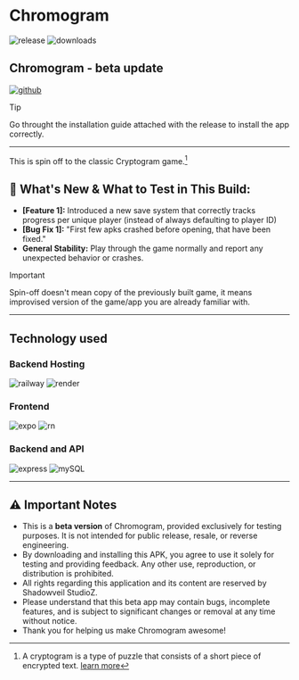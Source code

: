 # Chromogram

![release](https://img.shields.io/badge/release-v1.0.0--beta-orange?style=for-the-badge)
![downloads](https://img.shields.io/badge/downloads-3-brightgreen?style=for-the-badge)

## Chromogram - beta update
[![github](https://img.shields.io/badge/GET%20IT%20ON%20GitHub-black?style=for-the-badge&logo=github)](https://github.com/Satviky/Chromogram/releases)
>[!tip]
>Go throught the installation guide attached with the release to install the app correctly.

---

This is spin off to the classic Cryptogram game.[^1]
## 🎯 What's New & What to Test in This Build:
* **[Feature 1]:** Introduced a new save system that correctly tracks progress per unique player (instead of always defaulting to player ID)
* **[Bug Fix 1]:** "First few apks crashed before opening, that have been fixed."
* **General Stability:** Play through the game normally and report any unexpected behavior or crashes.


>[!important]
>Spin-off doesn't mean copy of the previously built game, it means improvised version of the game/app you are already familiar with.


---
## Technology used
### Backend Hosting
![railway](https://img.shields.io/badge/Railway-131415?style=for-the-badge&logo=railway&logoColor=white)
![render](https://img.shields.io/badge/Render-46E3B7?style=for-the-badge&logo=render&logoColor=white)

### Frontend
![expo](https://img.shields.io/badge/Expo-1B1F23?style=for-the-badge&logo=expo&logoColor=white)
![rn](https://img.shields.io/badge/React_Native-20232A?style=for-the-badge&logo=react&logoColor=61DAFB)

### Backend and API
![express](https://img.shields.io/badge/Express%20js-000000?style=for-the-badge&logo=express&logoColor=white)
![mySQL](https://img.shields.io/badge/MySQL-005C84?style=for-the-badge&logo=mysql&logoColor=white)

---

## ⚠️ Important Notes

* This is a **beta version** of Chromogram, provided exclusively for testing purposes. It is not intended for public release, resale, or reverse engineering.
* By downloading and installing this APK, you agree to use it solely for testing and providing feedback. Any other use, reproduction, or distribution is prohibited.
* All rights regarding this application and its content are reserved by Shadowveil StudioZ.
* Please understand that this beta app may contain bugs, incomplete features, and is subject to significant changes or removal at any time without notice.
* Thank you for helping us make Chromogram awesome!


[^1]: A cryptogram is a type of puzzle that consists of a short piece of encrypted text. [learn more](https://en.wikipedia.org/wiki/Cryptogram)
